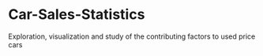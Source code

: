 # Car-Sales-Statistics
Exploration, visualization and study of the contributing factors to used price cars
